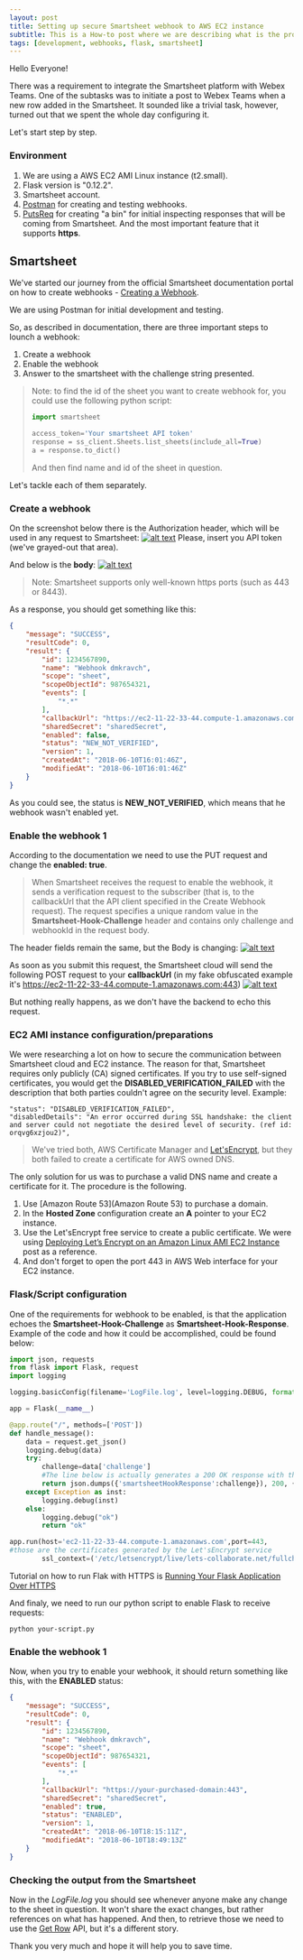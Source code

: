 ```yaml
---
layout: post
title: Setting up secure Smartsheet webhook to AWS EC2 instance
subtitle: This is a How-to post where we are describing what is the procedure of configuring a Smartsheet webhook to an AWS EC2 instance, what are the challenges of that and how to overcome them
tags: [development, webhooks, flask, smartsheet]
---
```


Hello Everyone!

There was a requirement to integrate the Smartsheet platform with Webex Teams. One of the subtasks was to initiate a post to Webex Teams when a new row added in the Smartsheet. It sounded like a trivial task, however, turned out that we spent the whole day configuring it.

Let's start step by step.

### Environment
1. We are using a AWS EC2 AMI Linux instance (t2.small).
2. Flask version is "0.12.2".
3. Smartsheet account.
4. [Postman](https://www.getpostman.com/products) for creating and testing webhooks.
5. [PutsReq](https://putsreq.com/) for creating "a bin" for initial inspecting responses that will be coming from Smartsheet. And the most important feature that it supports **https**.

## Smartsheet
We've started our journey from the official Smartsheet documentation portal on how to create webhooks - [Creating a Webhook](http://smartsheet-platform.github.io/api-docs/#creating-a-webhook).

We are using Postman for initial development and testing.

So, as described in documentation, there are three important steps to lounch a webhook:
1. Create a webhook
2. Enable the webhook
3. Answer to the smartsheet with the challenge string presented.

> Note: to find the id of the sheet you want to create webhook for, you could use the following python script:
> ~~~python
> import smartsheet
>
> access_token='Your smartsheet API token'
> response = ss_client.Sheets.list_sheets(include_all=True)
> a = response.to_dict()
> ~~~
> And then find name and id of the sheet in question.

Let's tackle each of them separately.

### Create a webhook
On the screenshot below there is the Authorization header, which will be used in any request to Smartsheet:
[![alt text](/img/2018-06-11-smartsheet-webhooks-aws-ec2-le/sm1.png "Postman Example Auth header")](https://raw.githubusercontent.com/dmkravch/dmkravch.github.io/master/img/2018-06-11-smartsheet-webhooks-aws-ec2-le/sm1.png)
Please, insert you API token (we've grayed-out that area).

And below is the **body**:
[![alt text](/img/2018-06-11-smartsheet-webhooks-aws-ec2-le/sm2.png "Postman Example Auth Body")](https://raw.githubusercontent.com/dmkravch/dmkravch.github.io/master/img/2018-06-11-smartsheet-webhooks-aws-ec2-le/sm2.png)

> Note: Smartsheet supports only well-known https ports (such as 443 or 8443).

As a response, you should get something like this:
~~~json
{
    "message": "SUCCESS",
    "resultCode": 0,
    "result": {
        "id": 1234567890,
        "name": "Webhook dmkravch",
        "scope": "sheet",
        "scopeObjectId": 987654321,
        "events": [
            "*.*"
        ],
        "callbackUrl": "https://ec2-11-22-33-44.compute-1.amazonaws.com:443",
        "sharedSecret": "sharedSecret",
        "enabled": false,
        "status": "NEW_NOT_VERIFIED",
        "version": 1,
        "createdAt": "2018-06-10T16:01:46Z",
        "modifiedAt": "2018-06-10T16:01:46Z"
    }
}
~~~

As you could see, the status is **NEW_NOT_VERIFIED**, which means that he webhook wasn't enabled yet.

### Enable the webhook 1
According to the documentation we need to use the PUT request and change the **enabled: true**.
> When Smartsheet receives the request to enable the webhook, it sends a verification request to the subscriber (that is, to the callbackUrl that the API client specified in the Create Webhook request). The request specifies a unique random value in the **Smartsheet-Hook-Challenge** header and contains only challenge and webhookId in the request body.

The header fields remain the same, but the Body is changing:
[![alt text](/img/2018-06-11-smartsheet-webhooks-aws-ec2-le/sm3.png "Postman Example PUT Body")](https://raw.githubusercontent.com/dmkravch/dmkravch.github.io/master/img/2018-06-11-smartsheet-webhooks-aws-ec2-le/sm3.png)

As soon as you submit this request, the Smartsheet cloud will send the following POST request to your **callbackUrl** (in my fake obfuscated example it's https://ec2-11-22-33-44.compute-1.amazonaws.com:443)
[![alt text](/img/2018-06-11-smartsheet-webhooks-aws-ec2-le/rb1.png "Request bin response")](https://raw.githubusercontent.com/dmkravch/dmkravch.github.io/master/img/2018-06-11-smartsheet-webhooks-aws-ec2-le/rb1.png)

But nothing really happens, as we don't have the backend to echo this request.

### EC2 AMI instance configuration/preparations

We were researching a lot on how to secure the communication between Smartsheet cloud and EC2 instance. The reason for that, Smartsheet requires only publicly (CA) signed certificates. If you try to use self-signed certificates, you would get the **DISABLED_VERIFICATION_FAILED** with the description that both parties couldn't agree on the security level. Example:
~~~
"status": "DISABLED_VERIFICATION_FAILED",
"disabledDetails": "An error occurred during SSL handshake: the client and server could not negotiate the desired level of security. (ref id: orqvg6xzjou2)",
~~~

> We've tried both, AWS Certificate Manager and [Let'sEncrypt](https://letsencrypt.org/), but they both failed to create a certificate for AWS owned DNS.

The only solution for us was to purchase a valid DNS name and create a certificate for it. The procedure is the following.
1. Use [Amazon Route 53](Amazon Route 53) to purchase a domain.
2. In the **Hosted Zone** configuration create an **A** pointer to your EC2 instance.
3. Use the Let'sEncrypt free service to create a public certificate. We were using [Deploying Let’s Encrypt on an Amazon Linux AMI EC2 Instance](https://medium.com/@gnowland/deploying-lets-encrypt-on-an-amazon-linux-ami-ec2-instance-f8e2e8f4fc1f) post as a reference.
4. And don't forget to open the port 443 in AWS Web interface for your EC2 instance.

### Flask/Script configuration

One of the requirements for webhook to be enabled, is that the application echoes the **Smartsheet-Hook-Challenge** as **Smartsheet-Hook-Response**.
Example of the code and how it could be accomplished, could be found below:
~~~python
import json, requests
from flask import Flask, request
import logging

logging.basicConfig(filename='LogFile.log', level=logging.DEBUG, format='%(asctime)s %(message)s')

app = Flask(__name__)

@app.route("/", methods=['POST'])
def handle_message():
    data = request.get_json()
    logging.debug(data)
    try:
        challenge=data['challenge']
        #The line below is actually generates a 200 OK response with the smartsheetHookResponse
        return json.dumps({'smartsheetHookResponse':challenge}), 200, {'ContentType':'application/json'}
    except Exception as inst:
        logging.debug(inst)
    else:
        logging.debug("ok")
        return "ok"

app.run(host='ec2-11-22-33-44.compute-1.amazonaws.com',port=443,
#those are the certificates generated by the Let'sEncrypt service
        ssl_context=('/etc/letsencrypt/live/lets-collaborate.net/fullchain.pem', '/etc/letsencrypt/live/lets-collaborate.net/privkey.pem'))
~~~

Tutorial on how to run Flak with HTTPS is [Running Your Flask Application Over HTTPS](https://blog.miguelgrinberg.com/post/running-your-flask-application-over-https)

And finaly, we need to run our python script to enable Flask to receive requests:
~~~
python your-script.py
~~~

### Enable the webhook 1
Now, when you try to enable your webhook, it should return something like this, with the **ENABLED** status:
~~~json
{
    "message": "SUCCESS",
    "resultCode": 0,
    "result": {
        "id": 1234567890,
        "name": "Webhook dmkravch",
        "scope": "sheet",
        "scopeObjectId": 987654321,
        "events": [
            "*.*"
        ],
        "callbackUrl": "https://your-purchased-domain:443",
        "sharedSecret": "sharedSecret",
        "enabled": true,
        "status": "ENABLED",
        "version": 1,
        "createdAt": "2018-06-10T18:15:11Z",
        "modifiedAt": "2018-06-10T18:49:13Z"
    }
}
~~~

### Checking the output from the Smartsheet
Now in the _LogFile.log_ you should see whenever anyone make any change to the sheet in question. It won't share the exact changes, but rather references on what has happened. And then, to retrieve those we need to use the [Get Row](http://smartsheet-platform.github.io/api-docs/?python#get-row) API, but it's a different story.


Thank you very much and hope it will help you to save time.
